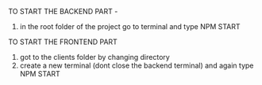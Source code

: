 TO START THE BACKEND PART -
1. in the root folder of the project go to terminal and type NPM START

TO START THE FRONTEND PART 
1. got to the clients folder by changing directory
2. create a new terminal (dont close the backend terminal) and again type NPM START
